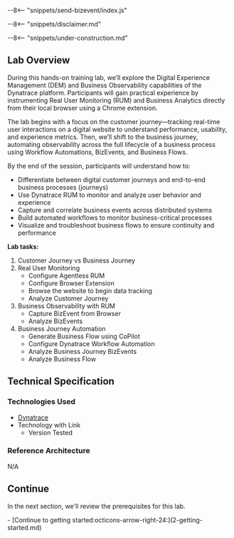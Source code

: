 --8<-- "snippets/send-bizevent/index.js"

--8<-- "snippets/disclaimer.md"

<!--TODO: Before going live, remove the under-construction snippet-->
--8<-- "snippets/under-construction.md"

## Lab Overview

<!--TODO: Update lab overview -->
During this hands-on training lab, we’ll explore the Digital Experience Management (DEM) and Business Observability capabilities of the Dynatrace platform. Participants will gain practical experience by instrumenting Real User Monitoring (RUM) and Business Analytics directly from their local browser using a Chrome extension.

The lab begins with a focus on the customer journey—tracking real-time user interactions on a digital website to understand performance, usability, and experience metrics. Then, we’ll shift to the business journey, automating observability across the full lifecycle of a business process using Workflow Automations, BizEvents, and Business Flows.

By the end of the session, participants will understand how to:

- Differentiate between digital customer journeys and end-to-end business processes (journeys)
- Use Dynatrace RUM to monitor and analyze user behavior and experience
- Capture and correlate business events across distributed systems
- Build automated workflows to monitor business-critical processes
- Visualize and troubleshoot business flows to ensure continuity and performance

<!--TODO: Before going live, finalize lab tasks-->
**Lab tasks:**

1. Customer Journey vs Business Journey
2. Real User Monitoring
    - Configure Agentless RUM
    - Configure Browser Extension
    - Browse the website to begin data tracking
    - Analyze Customer Journey
3. Business Observability with RUM
    - Capture BizEvent from Browser
    - Analyze BizEvents
4. Business Journey Automation
    - Generate Business Flow using CoPilot
    - Configure Dynatrace Workflow Automation
    - Analyze Business Journey BizEvents
    - Analyze Business Flow

## Technical Specification

<!--TODO: Before going live, update technologies used in the lab-->
### Technologies Used
- [Dynatrace](https://www.dynatrace.com/trial)
- Technology with Link
    - Version Tested

<!--TODO: Before going live, update reference architecture in the lab-->
### Reference Architecture

N/A

## Continue

In the next section, we'll review the prerequisites for this lab.

<div class="grid cards" markdown>
- [Continue to getting started:octicons-arrow-right-24:](2-getting-started.md)
</div>